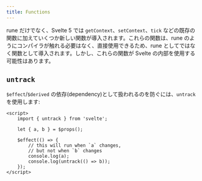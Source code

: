 ```yaml
---
title: Functions
---
```


rune だけでなく、Svelte 5 では `getContext`、`setContext`、`tick` などの既存の関数に加えていくつか新しい関数が導入されます。これらの関数は、rune のようにコンパイラが触れる必要はなく、直接使用できるため、rune としてではなく関数として導入されます。しかし、これらの関数が Svelte の内部を使用する可能性はあります。

## `untrack`

`$effect`/`$derived` の依存(dependency)として扱われるのを防ぐには、`untrack` を使用します:

```svelte
<script>
	import { untrack } from 'svelte';

	let { a, b } = $props();

	$effect(() => {
		// this will run when `a` changes,
		// but not when `b` changes
		console.log(a);
		console.log(untrack(() => b));
	});
</script>
```
